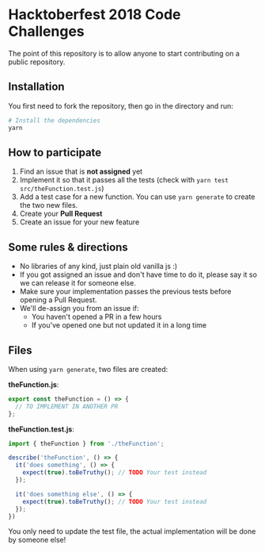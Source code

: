# Hacktoberfest 2018 Code Challenges

The point of this repository is to allow anyone to start contributing on a
public repository.

## Installation

You first need to fork the repository, then go in the directory and run:

```bash
# Install the dependencies
yarn
```

## How to participate

1. Find an issue that is **not assigned** yet
2. Implement it so that it passes all the tests (check with `yarn test src/theFunction.test.js`)
3. Add a test case for a new function. You can use `yarn generate` to create the two new files.
4. Create your **Pull Request**
5. Create an issue for your new feature

## Some rules & directions

- No libraries of any kind, just plain old vanilla js :)
- If you got assigned an issue and don't have time to do it, please say it so we can release it for someone else.
- Make sure your implementation passes the previous tests before opening a Pull Request.
- We'll de-assign you from an issue if:
  - You haven't opened a PR in a few hours
  - If you've opened one but not updated it in a long time

## Files

When using `yarn generate`, two files are created:

**theFunction.js**:

```js
export const theFunction = () => {
  // TO IMPLEMENT IN ANOTHER PR
};
```

**theFunction.test.js**:

```js
import { theFunction } from './theFunction';

describe('theFunction', () => {
  it('does something', () => {
    expect(true).toBeTruthy(); // TODO Your test instead
  });

  it('does something else', () => {
    expect(true).toBeTruthy(); // TODO Your test instead
  });
})
```

You only need to update the test file, the actual implementation will be done
by someone else!


